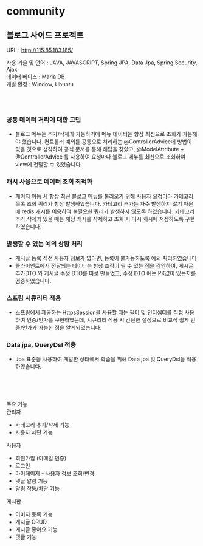 # community
## 블로그 사이드 프로젝트
URL : http://115.85.183.185/ <br>

사용 기술 및 언어 : JAVA, JAVASCRIPT, Spring JPA, Data Jpa, Spring Security, Ajax <br>
데이터 베이스 : Maria DB <br>
개발 환경 : Window, Ubuntu

<br><br>

### 공통 데이터 처리에 대한 고민
- 블로그 메뉴는 추가/삭제가 가능하기에 메뉴 데이터는 항상 최신으로 조회가 가능해야 했습니다.
  컨트롤러 예외를 공통으로 처리하는 @ControllerAdvice에 방법이 있을 것으로 생각하여
  공식 문서를 통해 해답을 찾았고, @ModelAttribute + @ControllerAdvice 를 사용하여 요청마다 블로그 메뉴를 최신으로 조회하여 view에 전달할 수 있었습니다.


### 캐시 사용으로 데이터 조회 최적화
-  페이지 이동 시 항상 최신 블로그 메뉴를 불러오기 위해 사용자 요청마다 카테고리 목록 조회 쿼리가 항상 발생하였습니다.
   카테고리 추가는 자주 발생하지 않기 때문에 redis 캐시를 이용하여 불필요한 쿼리가 발생하지 않도록 하였습니다.
   카테고리 추가,삭제가 있을 때는 해당 캐시를 삭제하고 조회 시 다시 캐시에 저장하도록 구현하였습니다.


### 발생할 수 있는 예외 상황 처리
- 게시글 등록 직전 사용자 정보가 없다면, 등록이 불가능하도록 예외 처리하였습니다
- 클라이언트에서 전달되는 데이터는 항상 조작이 될 수 있는 점을 감안하여,
  게시글 추가DTO 와 게시글 수정 DTO를 따로 만들었고, 수정 DTO 에는 PK값이 있는지를 검증하였습니다. 


### 스프링 시큐리티 적용
- 스프링에서 제공하는 HttpsSession을 사용할 때는 필터 및 인터셉터를 직접 사용하여 인증/인가를 구현하였는데,
   시큐리티 적용 시 간단한 설정으로 비교적 쉽게 인증/인가가 가능한 점을 알게되었습니다.


### Data jpa, QueryDsl 적용
- Jpa 표준을 사용하여 개발한 상태에서 학습을 위해 Data jpa 및 QueryDsl을 적용하였습니다.


<br><br><br>

주요 기능<br>
관리자
- 카테고리 추가/삭제 기능
- 사용자 차단 기능

사용자
- 회원가입 (이메일 인증)
- 로그인
- 마이페이지 - 사용자 정보 조회/변경
- 댓글 알림 기능
-  알림 작동/차단 기능 

게시판
- 이미지 등록 기능
- 게시글 CRUD
- 게시글 좋아요 기능
- 댓글 기능

